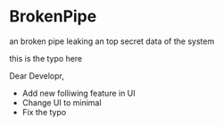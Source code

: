 # BrokenPipe
an broken pipe leaking an top secret data of the system

this is the typo here

Dear Developr,
- Add new folliwing feature in UI
- Change UI to minimal
- Fix the typo
